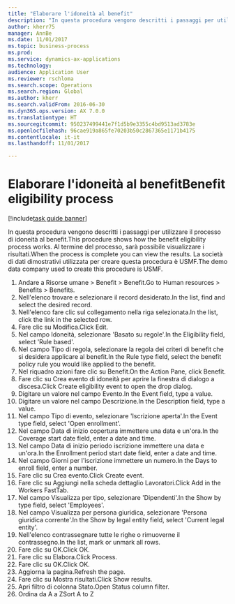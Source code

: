 ```yaml
--- 
title: "Elaborare l'idoneità al benefit"
description: "In questa procedura vengono descritti i passaggi per utilizzare il processo di idoneità al benefit."
author: kherr75
manager: AnnBe
ms.date: 11/01/2017
ms.topic: business-process
ms.prod: 
ms.service: dynamics-ax-applications
ms.technology: 
audience: Application User
ms.reviewer: rschloma
ms.search.scope: Operations
ms.search.region: Global
ms.author: kherr
ms.search.validFrom: 2016-06-30
ms.dyn365.ops.version: AX 7.0.0
ms.translationtype: HT
ms.sourcegitcommit: 950237499441e7f1d5b9e3355c4bd9513ad3783e
ms.openlocfilehash: 96cae919a865fe70203b50c2867365e1171b4175
ms.contentlocale: it-it
ms.lasthandoff: 11/01/2017

---
```

# <a name="benefit-eligibility-process"></a><span data-ttu-id="d3d19-103">Elaborare l'idoneità al benefit</span><span class="sxs-lookup"><span data-stu-id="d3d19-103">Benefit eligibility process</span></span>

[!include[task guide banner](../../includes/task-guide-banner.md)]

<span data-ttu-id="d3d19-104">In questa procedura vengono descritti i passaggi per utilizzare il processo di idoneità al benefit.</span><span class="sxs-lookup"><span data-stu-id="d3d19-104">This procedure shows how the benefit eligibility process works.</span></span> <span data-ttu-id="d3d19-105">Al termine del processo, sarà possibile visualizzare i risultati.</span><span class="sxs-lookup"><span data-stu-id="d3d19-105">When the process is complete you can view the results.</span></span> <span data-ttu-id="d3d19-106">La società di dati dimostrativi utilizzata per creare questa procedura è USMF.</span><span class="sxs-lookup"><span data-stu-id="d3d19-106">The demo data company used to create this procedure is USMF.</span></span>

1. <span data-ttu-id="d3d19-107">Andare a Risorse umane > Benefit > Benefit.</span><span class="sxs-lookup"><span data-stu-id="d3d19-107">Go to Human resources > Benefits > Benefits.</span></span>
2. <span data-ttu-id="d3d19-108">Nell'elenco trovare e selezionare il record desiderato.</span><span class="sxs-lookup"><span data-stu-id="d3d19-108">In the list, find and select the desired record.</span></span>
3. <span data-ttu-id="d3d19-109">Nell'elenco fare clic sul collegamento nella riga selezionata.</span><span class="sxs-lookup"><span data-stu-id="d3d19-109">In the list, click the link in the selected row.</span></span>
4. <span data-ttu-id="d3d19-110">Fare clic su Modifica.</span><span class="sxs-lookup"><span data-stu-id="d3d19-110">Click Edit.</span></span>
5. <span data-ttu-id="d3d19-111">Nel campo Idoneità, selezionare 'Basato su regole'.</span><span class="sxs-lookup"><span data-stu-id="d3d19-111">In the Eligibility field, select 'Rule based'.</span></span>
6. <span data-ttu-id="d3d19-112">Nel campo Tipo di regola, selezionare la regola dei criteri di benefit che si desidera applicare al benefit.</span><span class="sxs-lookup"><span data-stu-id="d3d19-112">In the Rule type field, select the benefit policy rule you would like applied to the benefit.</span></span>
7. <span data-ttu-id="d3d19-113">Nel riquadro azioni fare clic su Benefit.</span><span class="sxs-lookup"><span data-stu-id="d3d19-113">On the Action Pane, click Benefit.</span></span>
8. <span data-ttu-id="d3d19-114">Fare clic su Crea evento di idoneità per aprire la finestra di dialogo a discesa.</span><span class="sxs-lookup"><span data-stu-id="d3d19-114">Click Create eligibility event to open the drop dialog.</span></span>
9. <span data-ttu-id="d3d19-115">Digitare un valore nel campo Evento.</span><span class="sxs-lookup"><span data-stu-id="d3d19-115">In the Event field, type a value.</span></span>
10. <span data-ttu-id="d3d19-116">Digitare un valore nel campo Descrizione.</span><span class="sxs-lookup"><span data-stu-id="d3d19-116">In the Description field, type a value.</span></span>
11. <span data-ttu-id="d3d19-117">Nel campo Tipo di evento, selezionare 'Iscrizione aperta'.</span><span class="sxs-lookup"><span data-stu-id="d3d19-117">In the Event type field, select 'Open enrollment'.</span></span>
12. <span data-ttu-id="d3d19-118">Nel campo Data di inizio copertura immettere una data e un'ora.</span><span class="sxs-lookup"><span data-stu-id="d3d19-118">In the Coverage start date field, enter a date and time.</span></span>
13. <span data-ttu-id="d3d19-119">Nel campo Data di inizio periodo iscrizione immettere una data e un'ora.</span><span class="sxs-lookup"><span data-stu-id="d3d19-119">In the Enrollment period start date field, enter a date and time.</span></span>
14. <span data-ttu-id="d3d19-120">Nel campo Giorni per l'iscrizione immettere un numero.</span><span class="sxs-lookup"><span data-stu-id="d3d19-120">In the Days to enroll field, enter a number.</span></span>
15. <span data-ttu-id="d3d19-121">Fare clic su Crea evento.</span><span class="sxs-lookup"><span data-stu-id="d3d19-121">Click Create event.</span></span>
16. <span data-ttu-id="d3d19-122">Fare clic su Aggiungi nella scheda dettaglio Lavoratori.</span><span class="sxs-lookup"><span data-stu-id="d3d19-122">Click Add in the Workers FastTab.</span></span>
17. <span data-ttu-id="d3d19-123">Nel campo Visualizza per tipo, selezionare 'Dipendenti'.</span><span class="sxs-lookup"><span data-stu-id="d3d19-123">In the Show by type field, select 'Employees'.</span></span>
18. <span data-ttu-id="d3d19-124">Nel campo Visualizza per persona giuridica, selezionare 'Persona giuridica corrente'.</span><span class="sxs-lookup"><span data-stu-id="d3d19-124">In the Show by legal entity field, select 'Current legal entity'.</span></span>
19. <span data-ttu-id="d3d19-125">Nell'elenco contrassegnare tutte le righe o rimuoverne il contrassegno.</span><span class="sxs-lookup"><span data-stu-id="d3d19-125">In the list, mark or unmark all rows.</span></span>
20. <span data-ttu-id="d3d19-126">Fare clic su OK.</span><span class="sxs-lookup"><span data-stu-id="d3d19-126">Click OK.</span></span>
21. <span data-ttu-id="d3d19-127">Fare clic su Elabora.</span><span class="sxs-lookup"><span data-stu-id="d3d19-127">Click Process.</span></span>
22. <span data-ttu-id="d3d19-128">Fare clic su OK.</span><span class="sxs-lookup"><span data-stu-id="d3d19-128">Click OK.</span></span>
23. <span data-ttu-id="d3d19-129">Aggiorna la pagina.</span><span class="sxs-lookup"><span data-stu-id="d3d19-129">Refresh the page.</span></span>
24. <span data-ttu-id="d3d19-130">Fare clic su Mostra risultati.</span><span class="sxs-lookup"><span data-stu-id="d3d19-130">Click Show results.</span></span>
25. <span data-ttu-id="d3d19-131">Apri filtro di colonna Stato.</span><span class="sxs-lookup"><span data-stu-id="d3d19-131">Open Status column filter.</span></span>
26. <span data-ttu-id="d3d19-132">Ordina da A a Z</span><span class="sxs-lookup"><span data-stu-id="d3d19-132">Sort A to Z</span></span>


